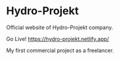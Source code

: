 # Hydro-Projekt

Official website of Hydro-Projekt company.

Go Live! https://hydro-projekt.netlify.app/

My first commercial project as a freelancer. 
